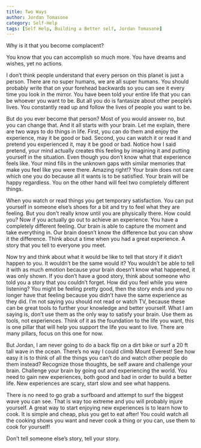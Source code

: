 ```yaml
---
title: Two Ways
author: Jordan Tomasone
category: Self-Help
tags: [Self Help, Building a Better self, Jordan Tomasone]
---
```

Why is it that you become complacent?

You know that you can accomplish so much more. You have dreams and wishes, yet no actions.

I don’t think people understand that every person on this planet is just a person. There are no super humans, we are all super humans.
You should probably write that on your forehead backwards so you can see it every time you look in the mirror.
You have been told your entire life that you can be whoever you want to be. But all you do is fantasize about other people’s lives. You constantly read up and follow the lives of people you want to be.

But do you ever become that person? Most of you would answer no, but you can change that. And it all starts with your brain.
Let me explain, there are two ways to do things in life.
First, you can do them and enjoy the experience, may it be good or bad.
Second, you can watch it or read it and pretend you experienced it, may it be good or bad.
Notice how I said pretend, your mind actually creates this feeling by imagining it and putting yourself in the situation. Even though you don’t know what that experience feels like. Your mind fills in the unknown gaps with similar memories that make you feel like you were there. Amazing right!?
Your brain does not care which one you do because all it wants is to be satisfied. Your brain will be happy regardless. You on the other hand will feel two completely different things.

When you watch or read things you get temporary satisfaction. You can put yourself in someone else’s shoes for a bit and try to feel what they are feeling. But you don’t really know until you are physically there. How could you?
Now if you actually go out to achieve an experience. You have a completely different feeling. Our brain is able to capture the moment and take everything in.
Our brain doesn’t know the difference but you can show it the difference. Think about a time when you had a great experience. A story that you tell to everyone you meet.

Now try and think about what it would be like to tell that story if it didn’t happen to you. It wouldn’t be the same would it? You wouldn’t be able to tell it with as much emotion because your brain doesn’t know what happened, it was only shown.
If you don’t have a good story, think about someone who told you a story that you couldn’t forget. How did you feel while you were listening?
You might be feeling pretty good, then the story ends and you no longer have that feeling because you didn’t have the same experience as they did.
I’m not saying you should not read or watch TV, because these can be great tools to further your knowledge and better yourself.
What I am saying is, don’t use them as the only way to satisfy your brain. Use them as tools, not experiences.
Think of it as the foundation to the life you want, this is one pillar that will help you support the life you want to live. There are many pillars, focus on this one for now.

But Jordan, I am never going to do a back flip on a dirt bike or surf a 20 ft tall wave in the ocean. There’s no way I could climb Mount Everest!
See how easy it is to think of all the things you can’t do and watch other people do them instead?
Recognize those thoughts, be self aware and challenge your brain.
Challenge your brain by going out and experiencing the world.
You need to gain new experiences, both good and bad in order to build a better life.
New experiences are scary, start slow and see what happens.

There is no need to go grab a surfboard and attempt to surf the biggest wave you can see. That is way too extreme and you will probably injure yourself.
A great way to start enjoying new experiences is to learn how to cook. It is simple and cheap, plus you get to eat after!
You could watch all the cooking shows you want and never cook a thing or you can, use them to cook for yourself!

Don’t tell someone else’s story, tell your story.
